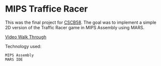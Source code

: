 # MIPS Traffice Racer

This was the final project for [CSCB58]. The goal was to implement a simple 2D version of the Traffic Racer game in MIPS Assembly using MARS.

[Video Walk Through]

Technology used:

```
MIPS Assembly
MARS IDE
```

[cscb58]: https://utsc.calendar.utoronto.ca/course/cscb58h3
[video walk through]: https://youtu.be/okZAv7N96oE
[source code]: https://github.com/mohamed-tayeh/MIPS-Traffice-Racer
